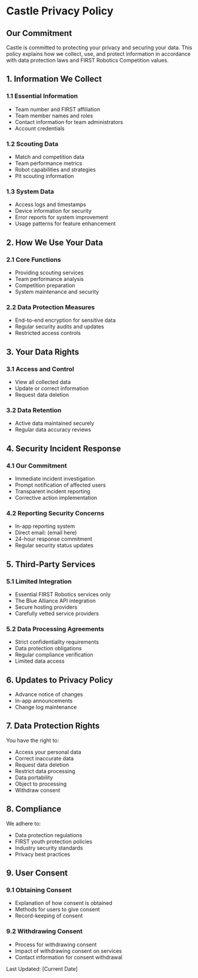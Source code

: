 # Castle Privacy Policy

## Our Commitment
Castle is committed to protecting your privacy and securing your data. This policy explains how we collect, use, and protect information in accordance with data protection laws and FIRST Robotics Competition values.

## 1. Information We Collect
### 1.1 Essential Information
- Team number and FIRST affiliation
- Team member names and roles
- Contact information for team administrators
- Account credentials

### 1.2 Scouting Data
- Match and competition data
- Team performance metrics
- Robot capabilities and strategies
- Pit scouting information

### 1.3 System Data
- Access logs and timestamps
- Device information for security
- Error reports for system improvement
- Usage patterns for feature enhancement

## 2. How We Use Your Data
### 2.1 Core Functions
- Providing scouting services
- Team performance analysis
- Competition preparation
- System maintenance and security

### 2.2 Data Protection Measures
- End-to-end encryption for sensitive data
- Regular security audits and updates
- Restricted access controls

## 3. Your Data Rights
### 3.1 Access and Control
- View all collected data
- Update or correct information
- Request data deletion

### 3.2 Data Retention
- Active data maintained securely
- Regular data accuracy reviews

## 4. Security Incident Response
### 4.1 Our Commitment
- Immediate incident investigation
- Prompt notification of affected users
- Transparent incident reporting
- Corrective action implementation

### 4.2 Reporting Security Concerns
- In-app reporting system
- Direct email: (email here)
- 24-hour response commitment
- Regular security status updates

## 5. Third-Party Services
### 5.1 Limited Integration
- Essential FIRST Robotics services only
- The Blue Alliance API integration
- Secure hosting providers
- Carefully vetted service providers

### 5.2 Data Processing Agreements
- Strict confidentiality requirements
- Data protection obligations
- Regular compliance verification
- Limited data access

## 6. Updates to Privacy Policy
- Advance notice of changes
- In-app announcements
- Change log maintenance

## 7. Data Protection Rights
You have the right to:
- Access your personal data
- Correct inaccurate data
- Request data deletion
- Restrict data processing
- Data portability
- Object to processing
- Withdraw consent

## 8. Compliance
We adhere to:
- Data protection regulations
- FIRST youth protection policies
- Industry security standards
- Privacy best practices

## 9. User Consent
### 9.1 Obtaining Consent
- Explanation of how consent is obtained
- Methods for users to give consent
- Record-keeping of consent

### 9.2 Withdrawing Consent
- Process for withdrawing consent
- Impact of withdrawing consent on services
- Contact information for consent withdrawal

Last Updated: [Current Date]